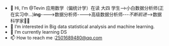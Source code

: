 - 👋 Hi, I’m @Tevin 应用数学（偏统计学）在读 大四 学生-->小白数据分析师(正在实习中...)**ing**---->数据分析师---->高级数据分析师---_不断前进_-->数据科学家💪🏻
- 👀 I’m interested in Big data statistical analysis and machine learning.
- 🌱 I’m currently learning DS
- 📫 How to reach me :2501689480@qq.com

<!---
Tangweiwei227/Tangweiwei227 is a ✨ special ✨ repository because its `README.md` (this file) appears on your GitHub profile.
You can click the Preview link to take a look at your changes.
--->
